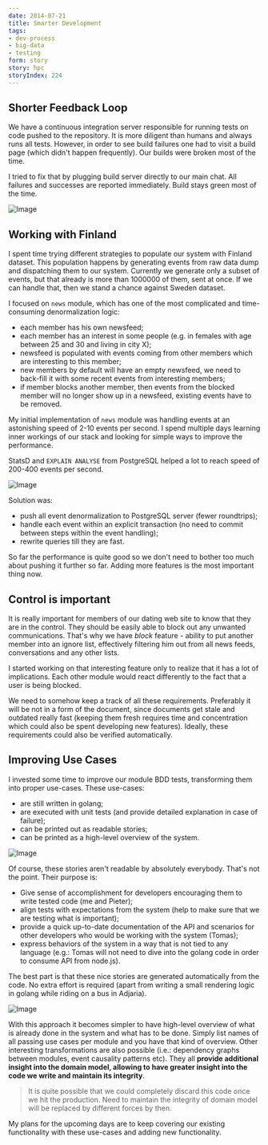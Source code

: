 ```yaml
---
date: 2014-07-21
title: Smarter Development
tags:
- dev-process
- big-data
- testing
form: story
story: hpc
storyIndex: 224
---
```


## Shorter Feedback Loop

We have a continuous integration server responsible for running tests
on code pushed to the repository. It is more diligent than humans and
always runs all tests. However, in order to see build failures one had
to visit a build page (which didn't happen frequently). Our builds
were broken most of the time.

I tried to fix that by plugging build server directly to our main
chat. All failures and successes are reported immediately. Build stays
green most of the time.


![Image](/images/2014-07-21-slack.png)


## Working with Finland

I spent time trying different strategies to populate our system with
Finland dataset. This population happens by generating events from raw
data dump and dispatching them to our system. Currently we generate
only a subset of events, but that already is more than 1000000 of
them, sent at once. If we can handle that, then we stand a chance
against Sweden dataset.

I focused on `news` module, which has one of the most complicated and
time-consuming denormalization logic:

- each member has his own newsfeed;
- each member has an interest in some people (e.g. in females with age
  between 25 and 30 and living in city X);
- newsfeed is populated with events coming from other members which
  are interesting to this member;
- new members by default will have an empty newsfeed, we need to
  back-fill it with some recent events from interesting members;
- if member blocks another member, then events from the blocked member
  will no longer show up in a newsfeed, existing events have to be
  removed.

My initial implementation of `news` module was handling events at an
astonishing speed of 2-10 events per second. I spend multiple days
learning inner workings of our stack and looking for simple ways to
improve the performance.

StatsD and `EXPLAIN ANALYSE` from PostgreSQL helped a lot to reach
speed of 200-400 events per second.

![Image](/images/2014-07-21-metrics.png)

Solution was:

- push all event denormalization to PostgreSQL server (fewer roundtrips);
- handle each event within an explicit transaction (no need to commit
  between steps within the event handling);
- rewrite queries till they are fast.

So far the performance is quite good so we don't need to bother too
much about pushing it further so far. Adding more features is the most
important thing now.

## Control is important

It is really important for members of our dating web site to know that
they are in the control. They should be easily able to block out any
unwanted communications. That's why we have _block_ feature - ability
to put another member into an ignore list, effectively filtering him
out from all news feeds, conversations and any other lists.

I started working on that interesting feature only to realize that it
has a lot of implications. Each other module would react differently
to the fact that a user is being blocked.

We need to somehow keep a track of all these requirements. Preferably
it will be not in a form of the document, since documents get stale
and outdated really fast (keeping them fresh requires time and
concentration which could also be spent developing new
features). Ideally, these requirements could also be verified
automatically.



## Improving Use Cases

I invested some time to improve our module BDD tests, transforming
them into proper use-cases. These use-cases:

- are still written in golang;
- are executed with unit tests (and provide detailed explanation in
  case of failure);
- can be printed out as readable stories;
- can be printed as a high-level overview of the system.

![Image](/images/2014-07-21-usecases.png)

Of course, these stories aren't readable by absolutely
everybody. That's not the point. Their purpose is:

- Give sense of accomplishment for developers encouraging them to
  write tested code (me and Pieter);
- align tests with expectations from the system (help to make sure
  that we are testing what is important);
- provide a quick up-to-date documentation of the API and scenarios
  for other developers who would be working with the system (Tomas);
- express behaviors of the system in a way that is not tied to any
  language (e.g.: Tomas will not need to dive into the golang code in
  order to consume API from node.js).

The best part is that these nice stories are generated automatically
from the code. No extra effort is required (apart from writing a small
rendering logic in golang while riding on a bus in Adjaria).

![Image](/images/2014-07-21-code.png)

With this approach it becomes simpler to have high-level overview of
what is already done in the system and what has to be done. Simply
list names of all passing use cases per module and you have that kind
of overview. Other interesting transformations are also possible
(i.e.: dependency graphs between modules, event causality patterns
etc). They all **provide additional insight into the domain model,
allowing to have greater insight into the code we write and maintain
its integrity**.

> It is quite possible that we could completely discard this code once
> we hit the production. Need to maintain the integrity of domain
> model will be replaced by different forces by then.

My plans for the upcoming days are to keep covering our existing
functionality with these use-cases and adding new functionality.
